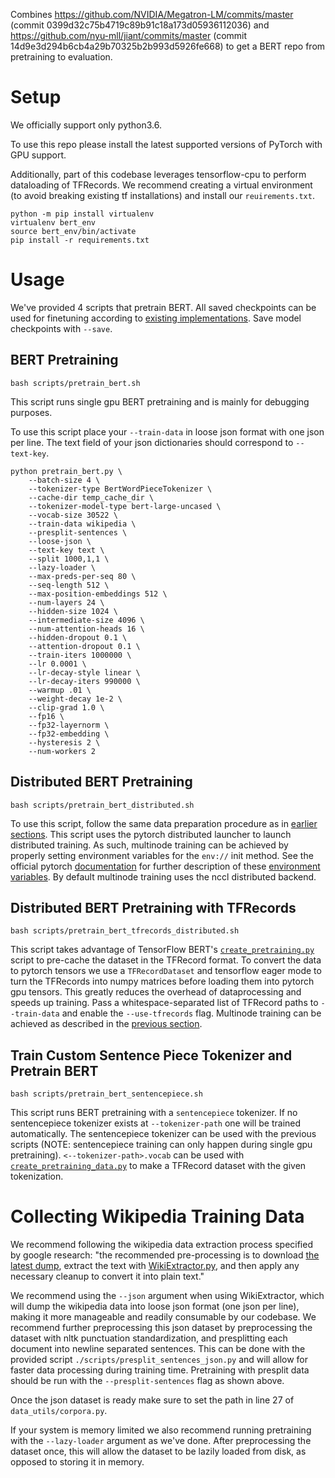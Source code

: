 Combines https://github.com/NVIDIA/Megatron-LM/commits/master (commit 0399d32c75b4719c89b91c18a173d05936112036) and https://github.com/nyu-mll/jiant/commits/master (commit 14d9e3d294b6cb4a29b70325b2b993d5926fe668) to get a BERT repo from pretraining to evaluation.

# Setup
We officially support only python3.6.

To use this repo please install the latest supported versions of PyTorch with GPU support. 

Additionally, part of this codebase leverages tensorflow-cpu to perform dataloading of TFRecords. We recommend creating a virtual environment (to avoid breaking existing tf installations) and install our `reuirements.txt`.

```
python -m pip install virtualenv
virtualenv bert_env
source bert_env/bin/activate
pip install -r requirements.txt
```


# Usage
We've provided 4 scripts that pretrain BERT. All saved checkpoints can be used for finetuning according to [existing implementations](https://github.com/huggingface). Save model checkpoints with `--save`.

## BERT Pretraining
`bash scripts/pretrain_bert.sh`

This script runs single gpu BERT pretraining and is mainly for debugging purposes.

To use this script place your `--train-data` in loose json format with one json per line. The text field of your json dictionaries should correspond to `--text-key`. 

```
python pretrain_bert.py \
    --batch-size 4 \
    --tokenizer-type BertWordPieceTokenizer \
    --cache-dir temp_cache_dir \
    --tokenizer-model-type bert-large-uncased \
    --vocab-size 30522 \
    --train-data wikipedia \
    --presplit-sentences \
    --loose-json \
    --text-key text \
    --split 1000,1,1 \
    --lazy-loader \
    --max-preds-per-seq 80 \
    --seq-length 512 \
    --max-position-embeddings 512 \
    --num-layers 24 \
    --hidden-size 1024 \
    --intermediate-size 4096 \
    --num-attention-heads 16 \
    --hidden-dropout 0.1 \
    --attention-dropout 0.1 \
    --train-iters 1000000 \
    --lr 0.0001 \
    --lr-decay-style linear \
    --lr-decay-iters 990000 \
    --warmup .01 \
    --weight-decay 1e-2 \
    --clip-grad 1.0 \
    --fp16 \
    --fp32-layernorm \
    --fp32-embedding \
    --hysteresis 2 \
    --num-workers 2 
```

## Distributed BERT Pretraining
`bash scripts/pretrain_bert_distributed.sh`

To use this script, follow the same data preparation procedure as in [earlier sections](#bert-pretraining). This script uses the pytorch distributed launcher to launch distributed training. As such, multinode training can be achieved by properly setting environment variables for the `env://` init method. See the official pytorch [documentation](https://pytorch.org/docs/stable/distributed.html#launch-utility) for further description of these [environment variables](https://pytorch.org/docs/stable/distributed.html#environment-variable-initialization). By default multinode training uses the nccl distributed backend.

## Distributed BERT Pretraining with TFRecords
`bash scripts/pretrain_bert_tfrecords_distributed.sh`

This script takes advantage of TensorFlow BERT's [`create_pretraining.py`](https://github.com/NVIDIA/DeepLearningExamples/blob/master/TensorFlow/LanguageModeling/BERT/create_pretraining_data.py) script to pre-cache the dataset in the TFRecord format. To convert the data to pytorch tensors we use a `TFRecordDataset` and tensorflow eager mode to turn the TFRecords into numpy matrices before loading them into pytorch gpu tensors. This greatly reduces the overhead of dataprocessing and speeds up training. Pass a whitespace-separated list of TFRecord paths to `--train-data` and enable the `--use-tfrecords` flag. Multinode training can be achieved as described in the [previous section](#distributed-bert-pretraining).

## Train Custom Sentence Piece Tokenizer and Pretrain BERT
`bash scripts/pretrain_bert_sentencepiece.sh`

This script runs BERT pretraining with a `sentencepiece` tokenizer. If no sentencepiece tokenizer exists at `--tokenizer-path` one will be trained automatically. The sentencepiece tokenizer can be used with the previous scripts (NOTE: sentencepiece training can only happen during single gpu pretraining). `<--tokenizer-path>.vocab` can be used with [`create_pretraining_data.py`](https://github.com/NVIDIA/DeepLearningExamples/blob/master/TensorFlow/LanguageModeling/BERT/create_pretraining_data.py) to make a TFRecord dataset with the given tokenization.


# Collecting Wikipedia Training Data
We recommend following the wikipedia data extraction process specified by google research: "the recommended pre-processing is to download [the latest dump](https://dumps.wikimedia.org/enwiki/latest/enwiki-latest-pages-articles.xml.bz2), extract the text with [WikiExtractor.py](https://github.com/attardi/wikiextractor), and then apply any necessary cleanup to convert it into plain text." 

We recommend using the `--json` argument when using WikiExtractor, which will dump the wikipedia data into loose json format (one json per line), making it more manageable and readily consumable by our codebase. We recommend further preprocessing this json dataset by preprocessing the dataset with nltk punctuation standardization, and presplitting each document into newline separated sentences. This can be done with the provided script `./scripts/presplit_sentences_json.py` and will allow for faster data processing during training time. Pretraining with presplit data should be run with the `--presplit-sentences` flag as shown above.

Once the json dataset is ready make sure to set the path in line 27 of `data_utils/corpora.py`.

If your system is memory limited we also recommend running pretraining with the `--lazy-loader` argument as we've done. After preprocessing the dataset once, this will allow the dataset to be lazily loaded from disk, as opposed to storing it in memory.
